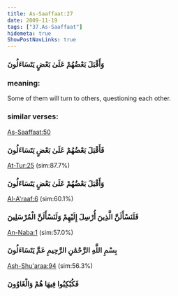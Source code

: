 ```yaml
---
title: As-Saaffaat:27
date: 2009-11-19
tags: ["37.As-Saaffaat"]
hidemeta: true 
ShowPostNavLinks: true 
---
```

### وَأَقْبَلَ بَعْضُهُمْ عَلَىٰ بَعْضٍ يَتَسَاءَلُونَ
### meaning: 
Some of them will turn to others, questioning each other.
### similar verses: 

[As-Saaffaat:50](/37/50)

### فَأَقْبَلَ بَعْضُهُمْ عَلَىٰ بَعْضٍ يَتَسَاءَلُونَ

[At-Tur:25](/52/25) (sim:87.7%)

### وَأَقْبَلَ بَعْضُهُمْ عَلَىٰ بَعْضٍ يَتَسَاءَلُونَ

[Al-A'raaf:6](/7/6) (sim:60.1%)

### فَلَنَسْأَلَنَّ الَّذِينَ أُرْسِلَ إِلَيْهِمْ وَلَنَسْأَلَنَّ الْمُرْسَلِينَ

[An-Naba:1](/78/1) (sim:57.0%)

### بِسْمِ اللَّهِ الرَّحْمَٰنِ الرَّحِيمِ عَمَّ يَتَسَاءَلُونَ

[Ash-Shu'araa:94](/26/94) (sim:56.3%)

### فَكُبْكِبُوا فِيهَا هُمْ وَالْغَاوُونَ
